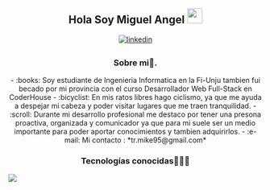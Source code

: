<div align="center">
<h2> Hola Soy Miguel Angel <img src="https://github.com/abdoachhoubi/abdoachhoubi/blob/main/gifs/Hi.gif" width="30"></h2>
<a href="https://linkedin.com/in/miketr/" target="_blank">
<img src=https://img.shields.io/badge/linkedin-%2300acee.svg?color=405DE6&style=for-the-badge&logo=linkedin&logoColor=white alt=linkedin style="margin-bottom: 5px;" />
</a>
<h3 align="center">Sobre mi🌟.</h3>
- :books: Soy estudiante de Ingenieria Informatica en la Fi-Unju tambien fui becado por mi provincia con el curso Desarrollador Web Full-Stack en CoderHouse
- :bicyclist: En mis ratos libres hago ciclismo, ya que me ayuda a despejar mi cabeza y poder visitar lugares que me traen tranquilidad.
- :scroll: Durante mi desarrollo profesional me destaco por tener una presona proactiva, organizada y comunicador ya que para mi suele ser un medio importante
  para poder aportar conocimientos y tambien adquirirlos.
- :e-mail: Mi contacto : *tr.mike95@gmail.com*
</div>

<h3 align="center">Tecnologías conocidas👨🏻‍💻</h3>
<!--tech stack icons-->
<p align="left">
  <a href="https://skillicons.dev">
    <img src="https://skillicons.dev/icons?i=css,html,js,nodejs,express,mysql,git,github,java,eclipse,py,vscode,ai,ps&perline=12,react" />
  </a>
</p>
<br>
<!-------------------------->


